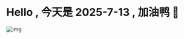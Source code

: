 
# Hello , 今天是 2025-7-13 , 加油鸭 🤭

![img](https://v1.jinrishici.com/all.svg?font-size=18&spacing=4)

